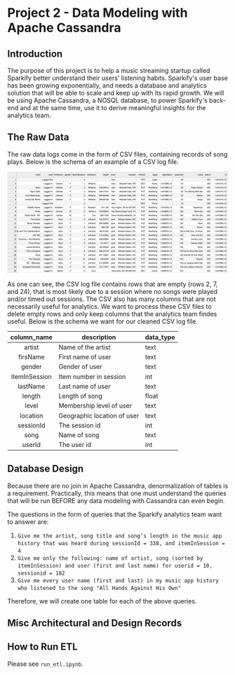 # Project 2 - Data Modeling with Apache Cassandra

## Introduction

The purpose of this project is to help a music streaming startup called Sparkify better understand their users' listening habits. Sparkify's user base has been growing exponentially, and needs a database and analytics solution that will be able to scale and keep up with its rapid growth. We will be using Apache Cassandra, a NOSQL database, to power Sparkify's back-end and at the same time, use it to derive meaningful insights for the analytics team. 


## The Raw Data

The raw data logs come in the form of CSV files, containing records of song plays. Below is the schema of an example of a CSV log file.

![Raw CSV](raw_csv.png)

As one can see, the CSV log file contains rows that are empty (rows 2, 7, and 24), that is most likely due to a session where no songs were played and/or timed out sessions. The CSV also has many columns that are not necessarily useful for analytics. We want to process these CSV files to delete empty rows and only keep columns that the analytics team findes useful. Below is the schema we want for our cleaned CSV log file. 

|column_name|description|data_type|
|:-:|---|---|
|artist|Name of the artist|text|
|firsName|First name of user|text|
|gender|Gender of user|text|
|itemInSession|Item number in session|int|
|lastName|Last name of user|text|
|length|Length of song|float|
|level|Membership level of user|text|
|location|Geographic location of user|text|
|sessionId|The session id|int|
|song|Name of song|text|
|userId|The user id|int|


## Database Design

Because there are no join in Apache Cassandra, denormalization of tables is a requirement. Practically, this means that one must understand the queries that will be run BEFORE any data modeling with Cassandra can even begin.

The questions in the form of queries that the Sparkify analytics team want to answer are:

1) `Give me the artist, song title and song's length in the music app history that was heard during sessionId = 338, and itemInSession = 4`
2) `Give me only the following: name of artist, song (sorted by itemInSession) and user (first and last name) for userid = 10, sessionid = 182`
3) `Give me every user name (first and last) in my music app history who listened to the song "All Hands Against His Own"`

Therefore, we will create one table for each of the above queries.

## Misc Architectural and Design Records



## How to Run ETL

Please see `run_etl.ipynb`.

